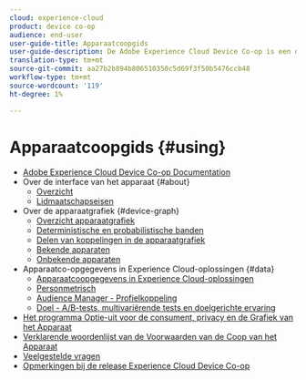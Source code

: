 ```yaml
---
cloud: experience-cloud
product: device co-op
audience: end-user
user-guide-title: Apparaatcoopgids
user-guide-description: De Adobe Experience Cloud Device Co-op is een digitale coöperatie waar deelnemende klanten koppelingsinformatie over apparaten delen. Deze informatie helpt hen waardevolle en verenigbare dwars-apparatenervaringen aan hun klanten leveren.
translation-type: tm+mt
source-git-commit: aa27b2b894b806510350c5d69f3f50b5476ccb48
workflow-type: tm+mt
source-wordcount: '119'
ht-degree: 1%

---
```



# Apparaatcoopgids {#using}

+ [Adobe Experience Cloud Device Co-op Documentation](home.md)
+ Over de interface van het apparaat {#about}
   + [Overzicht](about/overview.md)
   + [Lidmaatschapseisen](about/requirements.md)
+ Over de apparaatgrafiek {#device-graph}
   + [Overzicht apparaatgrafiek](processes/device-graph-overview.md)
   + [Deterministische en probabilistische banden](processes/links.md)
   + [Delen van koppelingen in de apparaatgrafiek](processes/link-sharing.md)
   + [Bekende apparaten](processes/known-device.md)
   + [Onbekende apparaten](processes/unknown-device.md)
+ Apparaatco-opgegevens in Experience Cloud-oplossingen {#data}
   + [Apparaatcoopgegevens in Experience Cloud-oplossingen](other-solutions/other-solutions.md)
   + [Personmetrisch](other-solutions/people.md)
   + [Audience Manager - Profielkoppeling](other-solutions/proflie-link.md)
   + [Doel - A/B-tests, multivariërende tests en doelgerichte ervaring](other-solutions/target.md)
+ [Het programma Optie-uit voor de consument, privacy en de Grafiek van het Apparaat](privacy.md)
+ [Verklarende woordenlijst van de Voorwaarden van de Coop van het Apparaat](glossary.md)
+ [Veelgestelde vragen](faq.md)
+ [Opmerkingen bij de release Experience Cloud Device Co-op](release-notes.md)

